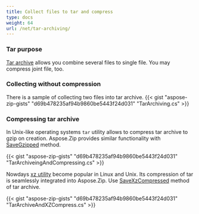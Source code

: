 ```yaml
---
title: Collect files to tar and compress
type: docs
weight: 64
url: /net/tar-archiving/
---
```


### **Tar purpose**
[Tar archive](https://apireference.aspose.com/zip/net/aspose.zip.tar/tararchive) allows you combine several files to single file. You may compress joint file, too.

### **Collecting without compression**

There is a sample of collecting two files into tar archive.
{{< gist "aspose-zip-gists" "d69b478235af94b9860be5443f24d031" "TarArchiving.cs" >}}

### **Compressing tar archive**

In Unix-like operating systems `tar` utility allows to compress tar archive to gzip on creation. Aspose.Zip provides similar functionality with [SaveGzipped](https://apireference.aspose.com/zip/net/aspose.zip.tar.tararchive/savegzipped/methods/1) method.

{{< gist "aspose-zip-gists" "d69b478235af94b9860be5443f24d031" "TarArchiveingAndCompressing.cs" >}}

Nowdays [xz utility](https://en.wikipedia.org/wiki/XZ_Utils) become popular in Linux and Unix. Its compression of tar is seamlessly integrated into Aspose.Zip. Use [SaveXzCompressed](https://apireference.aspose.com/zip/net/aspose.zip.tar/tararchive/methods/savexzcompressed) method of tar archive.

{{< gist "aspose-zip-gists" "d69b478235af94b9860be5443f24d031" "TarArchiveAndXZCompress.cs" >}}